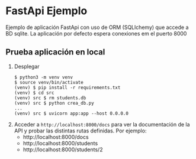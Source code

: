 # FastApi Ejemplo

Ejemplo de aplicación FastApi con uso de ORM (SQLlchemy) que accede a BD sqlite.
La aplicación por defecto espera conexiones em el puerto 8000

## Prueba aplicación en local

1. Desplegar
    ```console
    $ python3 -m venv venv
    $ source venv/bin/activate
    (venv) $ pip install -r requirements.txt 
    (venv) $ cd src 
    (venv) src $ rm students.db  
    (venv) src $ python crea_db.py 
    ...
    (venv) src $ uvicorn app:app --host 0.0.0.0
    ``` 
2. Acceder a `http://localhost:8000/docs` para ver la documentación de la API y probar las distintas rutas definidas. Por ejemplo:
   * http://localhost:8000/docs
   * http://localhost:8000/students
   * http://localhost:8000/students/2